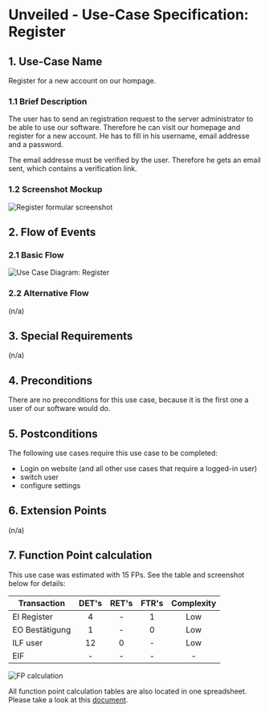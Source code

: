 # Unveiled - Use-Case Specification: Register

## 1. Use-Case Name
Register for a new account on our hompage.

### 1.1 Brief Description
The user has to send an registration request to the server administrator to be able to use our software. Therefore he can visit our homepage and register for a new account. He has to fill in his username, email addresse and a password.

The email addresse must be verified by the user. Therefore he gets an email sent, which contains a verification link.

### 1.2 Screenshot Mockup
![][screenshot]

## 2. Flow of Events

### 2.1 Basic Flow
![][basic flow]

### 2.2 Alternative Flow
(n/a)


## 3. Special Requirements
(n/a)


## 4. Preconditions
There are no preconditions for this use case, because it is the first one a user of our software would do.

## 5. Postconditions
The following use cases require this use case to be completed:

- Login on website (and all other use cases that require a logged-in user)
- switch user
- configure settings


## 6. Extension Points
(n/a)

## 7. Function Point calculation
This use case was estimated with 15 FPs. See the table and screenshot below for details:

| Transaction | DET's | RET's | FTR's | Complexity |
|-----------------------|:-:|:-:|:-:|:---:|
| EI Register           | 4 | - | 1 | Low |
| EO Bestätigung        | 1 | - | 0 | Low |
| ILF user              | 12 | 0 | - | Low |
| EIF                   | - | - | - | - |

![][fp calculation]

All function point calculation tables are also located in one spreadsheet. Please take a look at this [document][fpc spreadsheet].

<!-- Link definitions: -->
[basic flow]: https://raw.githubusercontent.com/SAS-Systems/Unveiled-Documentation/master/Bilder/UC_Diagrams/UC_Diagram_Register.png "Use Case Diagram: Register"

[screenshot]: https://raw.githubusercontent.com/SAS-Systems/Unveiled-Documentation/master/Bilder/Screenshots_website/register.png "Register formular screenshot"
[fp calculation]: https://raw.githubusercontent.com/SAS-Systems/Unveiled-Documentation/master/Bilder/FP%20calculation/FP_register.PNG "FP calculation"
[fpc spreadsheet]: https://docs.google.com/spreadsheets/d/1qaz88UHaRb7cXoiOkJ0dJ-R7JvfTxPslJvZ183o6wnU/edit?usp=sharing "Function point calculation spreadsheet"
